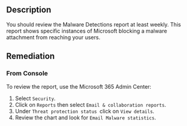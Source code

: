 ## Description

You should review the Malware Detections report at least weekly. This report shows specific instances of Microsoft blocking a malware attachment from reaching your users.

## Remediation

### From Console

To review the report, use the Microsoft 365 Admin Center:

1. Select `Security`.
2. Click on `Reports` then select `Email & collaboration reports`.
3. Under `Threat protection status `click on `View details`.
4. Review the chart and look for `Email Malware statistics`.
